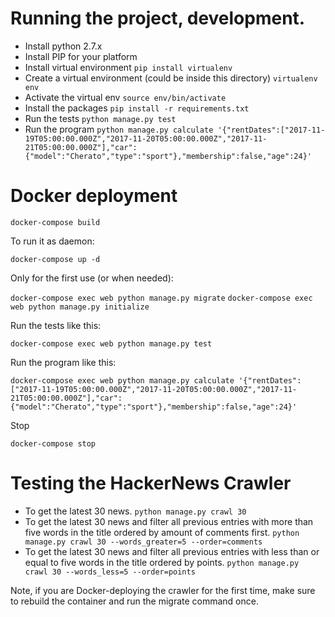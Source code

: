 # Running the project, development.

* Install python 2.7.x
* Install PIP for your platform
* Install virtual environment
	`pip install virtualenv`
* Create a virtual environment (could be inside this directory)
	`virtualenv env`
* Activate the virtual env
	`source env/bin/activate`
* Install the packages
	`pip install -r requirements.txt`
* Run the tests
	`python manage.py test`
* Run the program
	`python manage.py calculate '{"rentDates":["2017-11-19T05:00:00.000Z","2017-11-20T05:00:00.000Z","2017-11-21T05:00:00.000Z"],"car":{"model":"Cherato","type":"sport"},"membership":false,"age":24}'`

# Docker deployment

`docker-compose build`

To run it as daemon:

`docker-compose up -d`

Only for the first use (or when needed):

`docker-compose exec web python manage.py migrate`
`docker-compose exec web python manage.py initialize`

Run the tests  like this:

`docker-compose exec web python manage.py test`

Run the program like this:

`docker-compose exec web python manage.py calculate '{"rentDates":["2017-11-19T05:00:00.000Z","2017-11-20T05:00:00.000Z","2017-11-21T05:00:00.000Z"],"car":{"model":"Cherato","type":"sport"},"membership":false,"age":24}'`

Stop

`docker-compose stop`

# Testing the HackerNews Crawler

* To get the latest 30 news.
	`python manage.py crawl 30`
* To get the latest 30 news and filter all previous entries with more than five words in the title ordered by amount of comments first.
	`python manage.py crawl 30 --words_greater=5 --order=comments`
* To get the latest 30 news and filter all previous entries with less than or equal to five words in the title ordered by points.
	`python manage.py crawl 30 --words_less=5 --order=points`

Note, if you are Docker-deploying the crawler for the first time, make sure to rebuild the container and run the migrate command once.